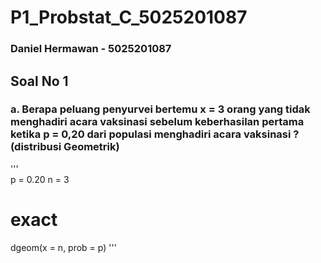 # P1_Probstat_C_5025201087

### Daniel Hermawan - 5025201087  

## Soal No 1  
### a. Berapa peluang penyurvei bertemu x = 3 orang yang tidak menghadiri acara vaksinasi sebelum keberhasilan pertama ketika p = 0,20 dari populasi menghadiri acara vaksinasi ? (distribusi Geometrik)  
'''  
p = 0.20
n = 3
# exact
dgeom(x = n, prob = p)
'''  

